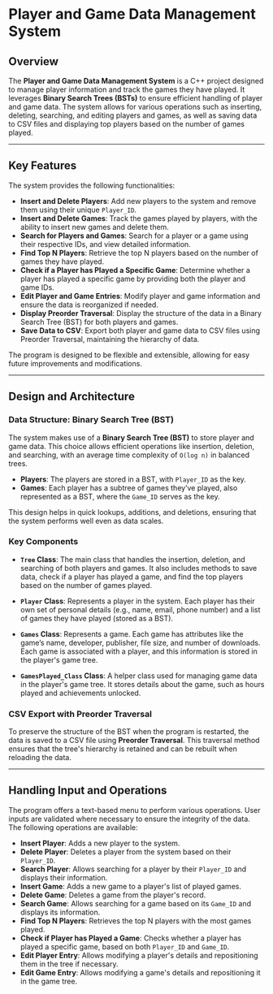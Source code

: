 # Player and Game Data Management System

## Overview

The **Player and Game Data Management System** is a C++ project designed to manage player information and track the games they have played. It leverages **Binary Search Trees (BSTs)** to ensure efficient handling of player and game data. The system allows for various operations such as inserting, deleting, searching, and editing players and games, as well as saving data to CSV files and displaying top players based on the number of games played.

---

## Key Features

The system provides the following functionalities:

- **Insert and Delete Players**: Add new players to the system and remove them using their unique `Player_ID`.
- **Insert and Delete Games**: Track the games played by players, with the ability to insert new games and delete them.
- **Search for Players and Games**: Search for a player or a game using their respective IDs, and view detailed information.
- **Find Top N Players**: Retrieve the top N players based on the number of games they have played.
- **Check if a Player has Played a Specific Game**: Determine whether a player has played a specific game by providing both the player and game IDs.
- **Edit Player and Game Entries**: Modify player and game information and ensure the data is reorganized if needed.
- **Display Preorder Traversal**: Display the structure of the data in a Binary Search Tree (BST) for both players and games.
- **Save Data to CSV**: Export both player and game data to CSV files using Preorder Traversal, maintaining the hierarchy of data.

The program is designed to be flexible and extensible, allowing for easy future improvements and modifications.

---

## Design and Architecture

### Data Structure: Binary Search Tree (BST)

The system makes use of a **Binary Search Tree (BST)** to store player and game data. This choice allows efficient operations like insertion, deletion, and searching, with an average time complexity of `O(log n)` in balanced trees.

- **Players**: The players are stored in a BST, with `Player_ID` as the key.
- **Games**: Each player has a subtree of games they’ve played, also represented as a BST, where the `Game_ID` serves as the key.

This design helps in quick lookups, additions, and deletions, ensuring that the system performs well even as data scales.

### Key Components

- **`Tree` Class**: The main class that handles the insertion, deletion, and searching of both players and games. It also includes methods to save data, check if a player has played a game, and find the top players based on the number of games played.
  
- **`Player` Class**: Represents a player in the system. Each player has their own set of personal details (e.g., name, email, phone number) and a list of games they have played (stored as a BST).
  
- **`Games` Class**: Represents a game. Each game has attributes like the game’s name, developer, publisher, file size, and number of downloads. Each game is associated with a player, and this information is stored in the player's game tree.
  
- **`GamesPlayed_Class` Class**: A helper class used for managing game data in the player's game tree. It stores details about the game, such as hours played and achievements unlocked.

### CSV Export with Preorder Traversal

To preserve the structure of the BST when the program is restarted, the data is saved to a CSV file using **Preorder Traversal**. This traversal method ensures that the tree's hierarchy is retained and can be rebuilt when reloading the data.

---

## Handling Input and Operations

The program offers a text-based menu to perform various operations. User inputs are validated where necessary to ensure the integrity of the data. The following operations are available:

- **Insert Player**: Adds a new player to the system.
- **Delete Player**: Deletes a player from the system based on their `Player_ID`.
- **Search Player**: Allows searching for a player by their `Player_ID` and displays their information.
- **Insert Game**: Adds a new game to a player's list of played games.
- **Delete Game**: Deletes a game from the player's record.
- **Search Game**: Allows searching for a game based on its `Game_ID` and displays its information.
- **Find Top N Players**: Retrieves the top N players with the most games played.
- **Check if Player has Played a Game**: Checks whether a player has played a specific game, based on both `Player_ID` and `Game_ID`.
- **Edit Player Entry**: Allows modifying a player's details and repositioning them in the tree if necessary.
- **Edit Game Entry**: Allows modifying a game's details and repositioning it in the game tree.

